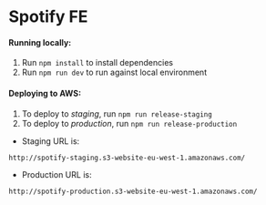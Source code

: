 # Spotify FE

#### Running locally:
1) Run `npm install` to install dependencies
2) Run `npm run dev` to run against local environment

#### Deploying to AWS:
1) To deploy to *staging*, run `npm run release-staging`
2) To deploy to *production*, run `npm run release-production`

* Staging URL is:
```
http://spotify-staging.s3-website-eu-west-1.amazonaws.com/
```
* Production URL is:
```
http://spotify-production.s3-website-eu-west-1.amazonaws.com/
```
